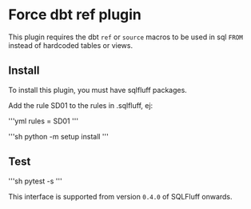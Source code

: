 # Force dbt ref plugin

This plugin requires the dbt `ref` or `source` macros to be used in sql `FROM` instead of hardcoded tables or views.

## Install

To install this plugin, you must have sqlfluff packages.

Add the rule SD01 to the rules in .sqlfluff, ej:

'''yml
rules = SD01
'''

'''sh
python -m setup install
'''

## Test

'''sh
pytest -s
'''

This interface is supported from version `0.4.0` of
SQLFluff onwards.
